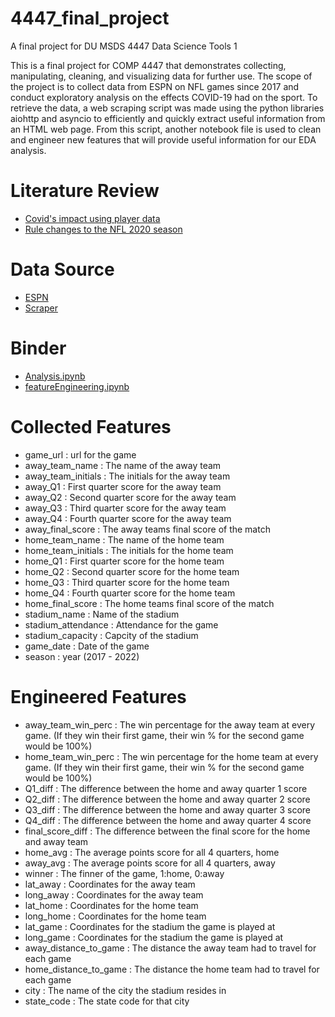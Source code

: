 # 4447_final_project
A final project for DU MSDS 4447 Data Science Tools 1

This is a final project for COMP 4447 that demonstrates collecting, manipulating, cleaning, and visualizing data for further use. The scope of the project is to collect data from ESPN on NFL games since 2017 and conduct exploratory analysis on the effects COVID-19 had on the sport. To retrieve the data, a web scraping script was made using the python libraries aiohttp and asyncio to efficiently and quickly extract useful information from an HTML web page. From this script, another notebook file is used to clean and engineer new features that will provide useful information for our EDA analysis.


# Literature Review
- [Covid's impact using player data](https://coronavirus.jhu.edu/pandemic-data-initiative/data-outlook/moving-goalposts-how-data-show-covid-19-impacted-the-nfl)
- [Rule changes to the NFL 2020 season](https://www.sportingnews.com/us/nfl/news/nfl-covid-rules-coronavirus-football-2020/rovse8r08zbu1quh7y3joydah)


# Data Source
- [ESPN](https://www.espn.com/nfl/scoreboard/_/week/1/year/2022/seasontype/2)
- [Scraper](ScrapeESPN.py)


# Binder
- [Analysis.ipynb](https://mybinder.org/v2/gh/Peersgit/4447_final_project/main?labpath=Analysis.ipynb)
- [featureEngineering.ipynb](https://mybinder.org/v2/gh/Peersgit/4447_final_project/main?labpath=featureEngineering.ipynb)


# Collected Features
- game_url : url for the game
- away_team_name : The name of the away team
- away_team_initials : The initials for the away team
- away_Q1 : First quarter score for the away team
- away_Q2 : Second quarter score for the away team
- away_Q3 : Third quarter score for the away team
- away_Q4 : Fourth quarter score for the away team
- away_final_score : The away teams final score of the match
- home_team_name : The name of the home team
- home_team_initials : The initials for the home team
- home_Q1 : First quarter score for the home team
- home_Q2 : Second quarter score for the home team
- home_Q3 : Third quarter score for the home team
- home_Q4 : Fourth quarter score for the home team
- home_final_score : The home teams final score of the match
- stadium_name : Name of the stadium
- stadium_attendance : Attendance for the game
- stadium_capacity : Capcity of the stadium
- game_date : Date of the game
- season : year (2017 - 2022)

# Engineered Features
- away_team_win_perc : The win percentage for the away team at every game. (If they win their first game, their win % for the second game would be 100%)
- home_team_win_perc : The win percentage for the home team at every game. (If they win their first game, their win % for the second game would be 100%)
- Q1_diff : The difference between the home and away quarter 1 score
- Q2_diff : The difference between the home and away quarter 2 score
- Q3_diff : The difference between the home and away quarter 3 score
- Q4_diff : The difference between the home and away quarter 4 score
- final_score_diff : The difference between the final score for the home and away team
- home_avg : The average points score for all 4 quarters, home
- away_avg : The average points score for all 4 quarters, away
- winner : The finner of the game, 1:home, 0:away
- lat_away : Coordinates for the away team
- long_away : Coordinates for the away team
- lat_home : Coordinates for the home team
- long_home : Coordinates for the home team
- lat_game : Coordinates for the stadium the game is played at
- long_game : Coordinates for the stadium the game is played at
- away_distance_to_game : The distance the away team had to travel for each game
- home_distance_to_game : The distance the home team had to travel for each game
- city : The name of the city the stadium resides in
- state_code : The state code for that city
